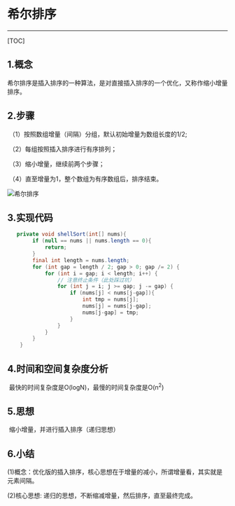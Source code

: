 # 希尔排序

------

[TOC]

## 1.概念

​	希尔排序是插入排序的一种算法，是对直接插入排序的一个优化，又称作缩小增量排序。

## 2.步骤

​	（1）按照数组增量（间隔）分组，默认初始增量为数组长度的1/2;

​	（2）每组按照插入排序进行有序排列；

​	（3）缩小增量，继续前两个步骤；

​	（4）直至增量为1，整个数组为有序数组后，排序结束。

![希尔排序](C:\Users\jiajia2320\Documents\GitHub\study\3.Algorithm\希尔排序.jpg)

## 3.实现代码

```java
   private void shellSort(int[] nums){
        if (null == nums || nums.length == 0){
            return;
        }
        final int length = nums.length;
        for (int gap = length / 2; gap > 0; gap /= 2) {
            for (int i = gap; i < length; i++) {
                // 注意终止条件（此处踩过坑）
                for (int j = i; j >= gap; j -= gap) {
                    if (nums[j] < nums[j-gap]){
                        int tmp = nums[j];
                        nums[j] = nums[j-gap];
                        nums[j-gap] = tmp;
                    }
                }
            }
        }
    }
```



## 4.时间和空间复杂度分析

​	最快的时间复杂度是O(logN)，最慢的时间复杂度是O(n<sup>2</sup>)

## 5.思想

​	缩小增量，并进行插入排序（递归思想）

## 6.小结

(1)概念：优化版的插入排序，核心思想在于增量的减小，所谓增量看，其实就是元素间隔。

(2)核心思想: 递归的思想，不断缩减增量，然后排序，直至最终完成。

